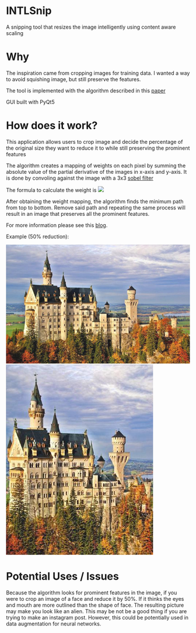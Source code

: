 # INTLSnip
A snipping tool that resizes the image intelligently using content aware scaling

# Why
The inspiration came from cropping images for training data. I wanted a way to avoid squishing image, but still preserve the features.

The tool is implemented with the algorithm described in this [paper](https://perso.crans.org/frenoy/matlab2012/seamcarving.pdf)

GUI built with PyQt5
# How does it work?

This application allows users to crop image and decide the percentage of the original size they want to reduce it to while still preserving the prominent features

The algorithm creates a mapping of weights on each pixel by summing the absolute value of the partial derivative of the images in x-axis and y-axis.
It is done by convoling against the image with a 3x3 [sobel filter](https://en.wikipedia.org/wiki/Sobel_operator)

The formula to calculate the weight is 
<img src="https://render.githubusercontent.com/render/math?math=e1(I) = \lvert\frac{\partial}{\partial x} I\rvert + \lvert\frac{\partial}{\partial xy} I\rvert ">

After obtaining the weight mapping, the algorithm finds the minimum path from top to bottom.
Remove said path and repeating the same process will result in an image that preserves all the prominent features.

For more information please see this [blog](https://karthikkaranth.me/blog/implementing-seam-carving-with-python/).

Example (50% reduction):

![Original](https://github.com/du00d/INTLSnip/blob/master/src/cropped/054057.jpg)
![Processed at 50% size](https://github.com/du00d/INTLSnip/blob/master/src/cropped/carved.jpg)

# Potential Uses / Issues
Because the algorithm looks for prominent features in the image, if you were to crop an image of a face and reduce it by 50%. If it thinks the eyes and mouth are more outlined than the shape of face. The resulting picture may make you look like an alien. This may be not be a good thing if you are trying to make an instagram post. However, this could be potentially used in data augmentation for neural networks.

